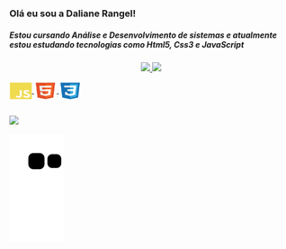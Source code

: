 ### Olá eu sou a Daliane Rangel!

<h5>Estou cursando Análise e Desenvolvimento de sistemas e atualmente estou estudando tecnologias como Html5, Css3 e JavaScript</h5>


<div align="center">
  <a href= "https://github.com/dalianedev">
  <img height="180em" src="https://github-readme-stats.vercel.app/api?username=dalianedev&show_icons=true&theme=radical&include_all_commits=true&count_private=true"/>
  <img height="180em" src="https://github-readme-stats.vercel.app/api/top-langs/?username=dalianedev&layout=compact&langs_count=7&theme=radical"/>
</div>

<div style="display: inline_block"><br>
  <img align="center" alt="Dali-Js" height="30" width="40" src="https://raw.githubusercontent.com/devicons/devicon/master/icons/javascript/javascript-plain.svg">
  <img align="center" alt="Dali-HTML" height="30" width="40" src="https://raw.githubusercontent.com/devicons/devicon/master/icons/html5/html5-original.svg">
  <img align="center" alt="Dali-CSS" height="30" width="40" src="https://raw.githubusercontent.com/devicons/devicon/master/icons/css3/css3-original.svg">
</div>
  
##

 <div>
  <a href="https://www.linkedin.com/in/daliane-rangel-63b232246/" target="_blank"><img src="https://img.shields.io/badge/-LinkedIn-%230077B5?style=for-the-badge&logo=linkedin&logoColor=white" target="_blank"></a> 
  
  ![Snake animation](https://github.com/dalianedev/dalianedev/blob/output/github-contribution-grid-snake.svg)
 </div>
